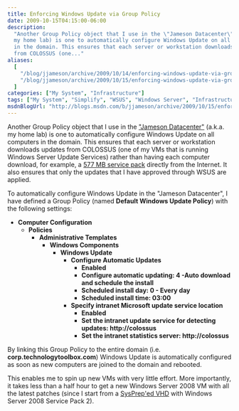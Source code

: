 ```yaml
---
title: Enforcing Windows Update via Group Policy
date: 2009-10-15T04:15:00-06:00
description:
  "Another Group Policy object that I use in the \"Jameson Datacenter\" (a.k.a.
  my home lab) is one to automatically configure Windows Update on all computers
  in the domain. This ensures that each server or workstation downloads updates
  from COLOSSUS (one..."
aliases:
  [
    "/blog/jjameson/archive/2009/10/14/enforcing-windows-update-via-group-policy.aspx",
    "/blog/jjameson/archive/2009/10/15/enforcing-windows-update-via-group-policy.aspx",
  ]
categories: ["My System", "Infrastructure"]
tags: ["My System", "Simplify", "WSUS", "Windows Server", "Infrastructure"]
msdnBlogUrl: "http://blogs.msdn.com/b/jjameson/archive/2009/10/15/enforcing-windows-update-via-group-policy.aspx"
---
```


Another Group Policy object that I use in the
["Jameson Datacenter"](/blog/jjameson/2009/09/14/the-jameson-datacenter) (a.k.a.
my home lab) is one to automatically configure Windows Update on all computers
in the domain. This ensures that each server or workstation downloads updates
from COLOSSUS (one of my VMs that is running Windows Server Update Services)
rather than having each computer download, for example, a
[577 MB service pack](http://www.microsoft.com/downloads/details.aspx?FamilyID=656c9d4a-55ec-4972-a0d7-b1a6fedf51a7&displaylang=en)
directly from the Internet. It also ensures that only the updates that I have
approved through WSUS are applied.

To automatically configure Windows Update in the "Jameson Datacenter", I have
defined a Group Policy (named **Default Windows Update Policy**) with the
following settings:

- **Computer Configuration**
  - **Policies**
    - **Administrative Templates**
      - **Windows Components**
        - **Windows Update**
          - **Configure Automatic Updates**
            - **Enabled**
            - **Configure automatic updating: 4 -Auto download and schedule the
              install**
            - **Scheduled install day: 0 - Every day**
            - **Scheduled install time: 03:00**
          - **Specify intranet Microsoft update service location**
            - **Enabled**
            - **Set the intranet update service for detecting updates:
              http://colossus**
            - **Set the intranet statistics server: http://colossus**

By linking this Group Policy to the entire domain (i.e.
**corp.technologytoolbox.com**) Windows Update is automatically configured as
soon as new computers are joined to the domain and rebooted.

This enables me to spin up new VMs with very little effort. More importantly, it
takes less than a half hour to get a new Windows Server 2008 VM with all the
latest patches (since I start from a
[SysPrep'ed VHD](/blog/jjameson/2009/08/13/using-sysprep-ed-vhds-for-new-hyper-v-virtual-machines)
with Windows Server 2008 Service Pack 2).
